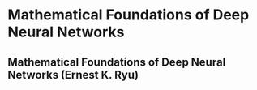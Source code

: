 # Mathematical Foundations of Deep Neural Networks

## Mathematical Foundations of Deep Neural Networks (Ernest K. Ryu)